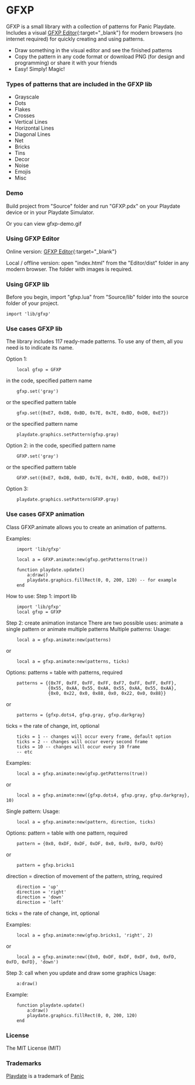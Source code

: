 # GFXP

GFXP is a small library with a collection of patterns for Panic Playdate. Includes a visual [GFXP Editor](http://www.ivansergeev.com/gfxp/){:target="_blank"} for modern browsers (no internet required) for quickly creating and using patterns.

- Draw something in the visual editor and see the finished patterns
- Copy the pattern in any code format or download PNG (for design and programming) or share it with your friends
- Easy! Simply! Magic!

### Types of patterns that are included in the GFXP lib

- Grayscale
- Dots
- Flakes
- Crosses
- Vertical Lines
- Horizontal Lines
- Diagonal Lines
- Net
- Bricks
- Tins
- Decor
- Noise
- Emojis
- Misc

### Demo

Build project from "Source" folder and run "GFXP.pdx" on your Playdate device or in your Playdate Simulator.

Or you can view gfxp-demo.gif

### Using GFXP Editor

Online version: [GFXP Editor](http://www.ivansergeev.com/gfxp/){:target="_blank"}

Local / offline version: open "index.html" from the "Editor/dist" folder in any modern browser. The folder with images is required.

### Using GFXP lib

Before you begin, import "gfxp.lua" from "Source/lib" folder into the source folder of your project.

```
import 'lib/gfxp'
```

### Use cases GFXP lib

The library includes 117 ready-made patterns. To use any of them, all you need is to indicate its name.

Option 1:

```
    local gfxp = GFXP
```

in the code, specified pattern name

```
    gfxp.set('gray')
```

or the specified pattern table

```
    gfxp.set({0xE7, 0xDB, 0xBD, 0x7E, 0x7E, 0xBD, 0xDB, 0xE7})
```

or the specified pattern name

```
    playdate.graphics.setPattern(gfxp.gray)
```

Option 2:
in the code, specified pattern name

```
    GFXP.set('gray')
```

or the specified pattern table

```
    GFXP.set({0xE7, 0xDB, 0xBD, 0x7E, 0x7E, 0xBD, 0xDB, 0xE7})
```

Option 3:

```
    playdate.graphics.setPattern(GFXP.gray)
```

### Use cases GFXP animation

Class GFXP.animate allows you to create an animation of patterns.

Examples:

```
	import 'lib/gfxp'

	local a = GFXP.animate:new(gfxp.getPatterns(true))

	function playdate.update()
		a:draw()
		playdate.graphics.fillRect(0, 0, 200, 120) -- for example
	end

```

How to use:
Step 1: import lib

```
	import 'lib/gfxp'
	local gfxp = GFXP
```

Step 2: create animation instance
There are two possible uses: animate a single pattern or animate multiple patterns
Multiple patterns:
Usage:

```
	local a = gfxp.animate:new(patterns)
```

or

```
	local a = gfxp.animate:new(patterns, ticks)
```

Options:
patterns = table with patterns, required

```
	patterns = {{0x7F, 0xFF, 0xFF, 0xFF, 0xF7, 0xFF, 0xFF, 0xFF},
				{0x55, 0xAA, 0x55, 0xAA, 0x55, 0xAA, 0x55, 0xAA},
				{0x0, 0x22, 0x0, 0x88, 0x0, 0x22, 0x0, 0x88}}
```

or

```
	patterns = {gfxp.dots4, gfxp.gray, gfxp.darkgray}
```

ticks = the rate of change, int, optional

```
	ticks = 1 -- changes will occur every frame, default option
	ticks = 2 -- changes will occur every second frame
	ticks = 10 -- changes will occur every 10 frame
	-- etc
```

Examples:

```
	local a = gfxp.animate:new(gfxp.getPatterns(true))
```

or

```
	local a = gfxp.animate:new({gfxp.dots4, gfxp.gray, gfxp.darkgray}, 10)
```

Single pattern:
Usage:

```
    local a = gfxp.animate:new(pattern, direction, ticks)
```

Options:
pattern = table with one pattern, required

```
	pattern = {0x0, 0xDF, 0xDF, 0xDF, 0x0, 0xFD, 0xFD, 0xFD}
```

or

```
	pattern = gfxp.bricks1
```

direction = direction of movement of the pattern, string, required

```
	direction = 'up'
	direction = 'right'
	direction = 'down'
	direction = 'left'
```

ticks = the rate of change, int, optional

Examples:

```
	local a = gfxp.animate:new(gfxp.bricks1, 'right', 2)
```

or

```
	local a = gfxp.animate:new({0x0, 0xDF, 0xDF, 0xDF, 0x0, 0xFD, 0xFD, 0xFD}, 'down')
```

Step 3: call when you update and draw some graphics
Usage:

```
	a:draw()
```

Example:

```
	function playdate.update()
		a:draw()
		playdate.graphics.fillRect(0, 0, 200, 120)
	end
```

### License

The MIT License (MIT)

### Trademarks

[Playdate](https://play.date/) is a trademark of [Panic](https://panic.com/)
